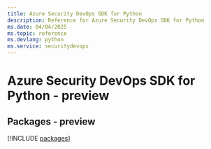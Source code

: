 ```yaml
---
title: Azure Security DevOps SDK for Python
description: Reference for Azure Security DevOps SDK for Python
ms.date: 04/04/2025
ms.topic: reference
ms.devlang: python
ms.service: securitydevops
---
```

# Azure Security DevOps SDK for Python - preview
## Packages - preview
[!INCLUDE [packages](security-devops-index.md)]